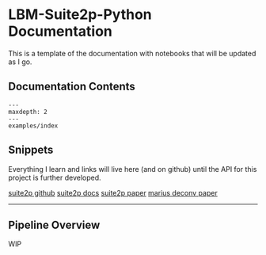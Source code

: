 # LBM-Suite2p-Python Documentation 

This is a template of the documentation with notebooks that will be updated as I go.

## Documentation Contents

```{toctree}
---
maxdepth: 2
---
examples/index

```

## Snippets

Everything I learn and links will live here (and on github) until the API for this project is further developed.

[suite2p github](https://github.com/MouseLand/suite2p/tree/main)
[suite2p docs](https://suite2p.readthedocs.io/en/latest/index.html)
[suite2p paper](https://www.biorxiv.org/content/10.1101/061507v2)
[marius deconv paper](https://www.jneurosci.org/content/38/37/7976)

----------------

## Pipeline Overview

WIP
